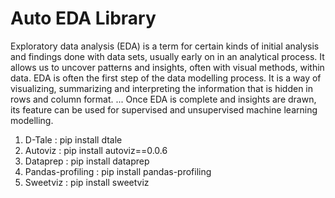 # Auto EDA Library

Exploratory data analysis (EDA) is a term for certain kinds of initial analysis and findings done with data sets, usually early on in an analytical process. It allows us to uncover patterns and insights, often with visual methods, within data. EDA is often the first step of the data modelling process. It is a way of visualizing, summarizing and interpreting the information that is hidden in rows and column format. ... Once EDA is complete and insights are drawn, its feature can be used for supervised and unsupervised machine learning modelling.

1. D-Tale : pip install dtale
2. Autoviz : pip install autoviz==0.0.6
3. Dataprep : pip install dataprep
4. Pandas-profiling : pip install pandas-profiling
5. Sweetviz : pip install sweetviz
